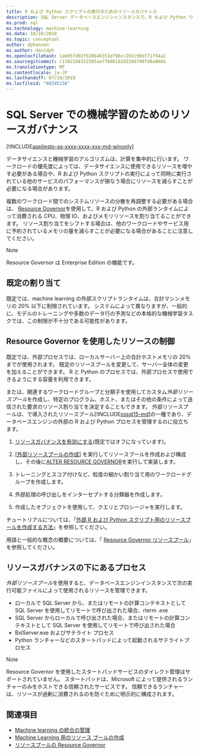 ```yaml
---
title: R および Python スクリプトの実行のためのリソースガバナンス
description: SQL Server データベースエンジンインスタンスで、R および Python ワークロードの RAM メモリ、CPU、IO を割り当てます。
ms.prod: sql
ms.technology: machine-learning
ms.date: 10/10/2018
ms.topic: conceptual
author: dphansen
ms.author: davidph
ms.openlocfilehash: 1a665fd92f630b46351ef96cc203c9bbf71f54a2
ms.sourcegitcommit: c1382268152585aa77688162d2286798fd8a06bb
ms.translationtype: MT
ms.contentlocale: ja-JP
ms.lasthandoff: 07/19/2019
ms.locfileid: "68345136"
---
```

# <a name="resource-governance-for-machine-learning-in-sql-server"></a>SQL Server での機械学習のためのリソースガバナンス
[!INCLUDE[appliesto-ss-xxxx-xxxx-xxx-md-winonly](../../includes/appliesto-ss-xxxx-xxxx-xxx-md-winonly.md)]

データサイエンスと機械学習のアルゴリズムは、計算を集中的に行います。 ワークロードの優先度によっては、データサイエンスに使用できるリソースを増やす必要がある場合や、R および Python スクリプトの実行によって同時に実行されている他のサービスのパフォーマンスが損なう場合にリソースを減らすことが必要になる場合があります。 

複数のワークロード間でのシステムリソースの分散を再調整する必要がある場合は、 [Resource Governor](../../relational-databases/resource-governor/resource-governor.md)を使用して、R および Python の外部ランタイムによって消費される CPU、物理 IO、およびメモリリソースを割り当てることができます。 リソース割り当てをシフトする場合は、他のワークロードやサービス用に予約されているメモリの量を減らすことが必要になる場合があることに注意してください。 

> [!NOTE] 
> Resource Governor は Enterprise Edition の機能です。

## <a name="default-allocations"></a>既定の割り当て

既定では、machine learning の外部スクリプトランタイムは、合計マシンメモリの 20% 以下に制限されています。 システムによって異なりますが、一般的に、モデルのトレーニングや多数のデータ行の予測などの本格的な機械学習タスクでは、この制限が不十分である可能性があります。 

## <a name="use-resource-governor-to-control-resourcing"></a>Resource Governor を使用したリソースの制御
 
既定では、外部プロセスでは、ローカルサーバー上の合計ホストメモリの 20% までが使用されます。 既定のリソースプールを変更して、サーバー全体の変更を加えることができます。 R と Python のプロセスでは、外部プロセスで使用できるようにする容量を利用できます。

または、関連するワークロードグループと分類子を使用してカスタム*外部リソースプール*を作成し、特定のプログラム、ホスト、またはその他の条件によって送信された要求のリソース割り当てを決定することもできます。 外部リソースプールは、で導入されたリソースプール[!INCLUDE[sssql15-md](../../includes/sssql15-md.md)]の一種であり、データベースエンジンの外部の R および Python プロセスを管理するのに役立ちます。

1. [リソースガバナンスを有効にする](https://docs.microsoft.com/sql/relational-databases/resource-governor/enable-resource-governor)(既定ではオフになっています)。

2. [[外部リソースプールの作成](https://docs.microsoft.com/sql/t-sql/statements/create-external-resource-pool-transact-sql)] を実行してリソースプールを作成および構成し、その後に[ALTER RESOURCE GOVERNOR](https://docs.microsoft.com/sql/t-sql/statements/alter-resource-governor-transact-sql)を実行して実装します。

3. トレーニングとスコア付けなど、粒度の細かい割り当て用のワークロードグループを作成します。

4. 外部処理の呼び出しをインターセプトする分類器を作成します。

5. 作成したオブジェクトを使用して、クエリとプロシージャを実行します。

チュートリアルについては、「[外部 R および Python スクリプト用のリソースプールを作成する方法](../../advanced-analytics/r/how-to-create-a-resource-pool-for-r.md)」を参照してください。

用語と一般的な概念の概要については、「 [Resource Governor リソースプール](../../relational-databases/resource-governor/resource-governor-resource-pool.md)」を参照してください。

## <a name="processes-under-resource-governance"></a>リソースガバナンスの下にあるプロセス
  
 *外部リソースプール*を使用すると、データベースエンジンインスタンスで次の実行可能ファイルによって使用されるリソースを管理できます。

+ ローカルで SQL Server から、またはリモートの計算コンテキストとして SQL Server を使用してリモートで呼び出された場合、rterm .exe
+ SQL Server からローカルで呼び出された場合、またはリモートの計算コンテキストとして SQL Server を使用してリモートで呼び出された場合
+ BxlServer.exe およびサテライト プロセス
+ Python ランチャーなどのスタートパッドによって起動されるサテライトプロセス
  
> [!NOTE]
> Resource Governor を使用したスタートパッドサービスのダイレクト管理はサポートされていません。 スタートパッドは、Microsoft によって提供されるランチャーのみをホストできる信頼されたサービスです。 信頼できるランチャーは、リソースが過剰に消費されるのを防ぐために明示的に構成されます。
  
## <a name="see-also"></a>関連項目

+ [Machine learning の統合の管理](../r/managing-and-monitoring-r-solutions.md)
+ [Machine Learning 用のリソース プールの作成](../r/how-to-create-a-resource-pool-for-r.md)
+ [リソースプールの Resource Governor](../../relational-databases/resource-governor/resource-governor-resource-pool.md)

